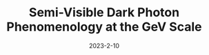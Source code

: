 ---
title: 'Semi-Visible Dark Photon Phenomenology at the GeV Scale'
pub_number: 13
authors: Asli M. Abdullahi, Matheus Hostert, Daniele Massaro, Silvia Pascoli
collection: publication
permalink: /publication/2023-2-10-Semi-VisibleDarkPhotonPhenomenologyattheGeVScale
date: 2023-2-10
venue: Phys.Rev.D 
paperurl: 'https://arxiv.org/abs/2302.05410'
citation_notitle: 'Asli M. Abdullahi, Matheus Hostert, Daniele Massaro, Silvia Pascoli, Phys.Rev.D 108 (2023) 1 015032'
citation: 'Semi-Visible Dark Photon Phenomenology at the GeV Scale, Asli M. Abdullahi, Matheus Hostert, Daniele Massaro, Silvia Pascoli, Phys.Rev.D 108 (2023) 1 015032'
eprint: '2302.05410'

---